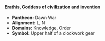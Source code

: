 #### Erathis, Goddess of civilization and invention
- **Pantheon:** Dawn War
- **Alignment:** L, N
- **Domains:** Knowledge, Order
- **Symbol:** Upper half of a clockwork gear